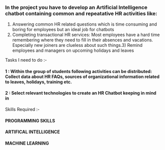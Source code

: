 
### In the project you have to develop an Artificial Intelligence chatbot containing common and repeatative HR activities like: 

1) Answering common HR related questions which is time consuming and boring for employees but an ideal job for chatbots 
2) Completing transactional HR services: Most employees have a hard time remembering where they need to fill in their absences and vacations. 
Especially new joiners are clueless about such things.3) Remind employees and managers on upcoming holidays and leaves

Tasks I need to do :-

#### 1 : Within the group of students following activities can be distributed: Collect data about HR FAQs, sources of organizational information related to leaves, holidays, training etc. 
#### 2 : Select relevant technologies to create an HR Chatbot keeping in mind in


Skills Required :-

#### PROGRAMMING SKILLS
#### ARTIFICAL INTELLIGENCE
#### MACHINE LEARNING
